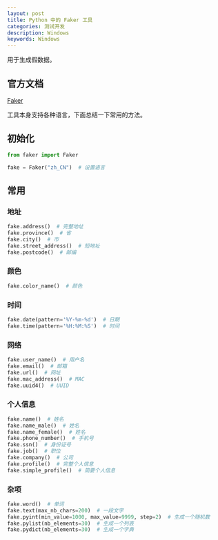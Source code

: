 ```yaml
---
layout: post
title: Python 中的 Faker 工具
categories: 测试开发
description: Windows
keywords: Windows
---
```


用于生成假数据。

## 官方文档

[Faker](https://faker.readthedocs.io/en/master/locales/zh_CN.html)

工具本身支持各种语言，下面总结一下常用的方法。

## 初始化

``` Python
from faker import Faker

fake = Faker("zh_CN")  # 设置语言
```

## 常用

### 地址

``` Python
fake.address()  # 完整地址
fake.province()  # 省
fake.city()  # 市
fake.street_address()  # 短地址
fake.postcode()  # 邮编
```

### 颜色

``` Python
fake.color_name()  # 颜色
```

### 时间

``` Python
fake.date(pattern='%Y-%m-%d')  # 日期
fake.time(pattern='%H:%M:%S')  # 时间
```

### 网络

``` Python
fake.user_name()  # 用户名
fake.email()  # 邮箱
fake.url()  # 网址
fake.mac_address()  # MAC
fake.uuid4()  # UUID
```

### 个人信息

``` Python
fake.name()  # 姓名
fake.name_male()  # 姓名
fake.name_female()  # 姓名
fake.phone_number()  # 手机号
fake.ssn()  # 身份证号
fake.job()  # 职位
fake.company()  # 公司
fake.profile()  # 完整个人信息
fake.simple_profile()  # 简要个人信息
```

### 杂项

``` Python
fake.word()  # 单词
fake.text(max_nb_chars=200)  # 一段文字
fake.pyint(min_value=1000, max_value=9999, step=2)  # 生成一个随机数
fake.pylist(nb_elements=30)  # 生成一个列表
fake.pydict(nb_elements=30)  # 生成一个字典
```
